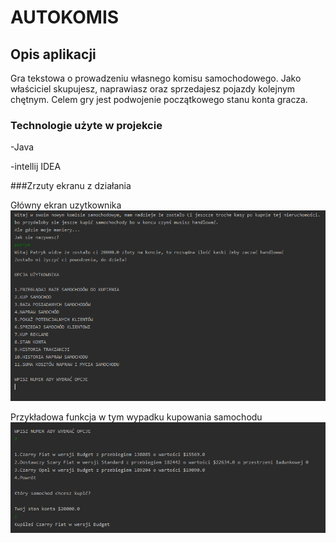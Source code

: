 # AUTOKOMIS

## Opis aplikacji


Gra tekstowa o prowadzeniu własnego komisu samochodowego. Jako właściciel skupujesz, naprawiasz oraz sprzedajesz pojazdy kolejnym chętnym. Celem gry jest podwojenie początkowego stanu konta gracza.

### Technologie użyte w projekcie


-Java





-intellij IDEA

###Zrzuty ekranu z działania 

Główny ekran uzytkownika
![](https://github.com/maleckyy/AUTOKOMIS/blob/master/zrzut.PNG)

Przykładowa funkcja w tym wypadku kupowania samochodu
![](https://github.com/maleckyy/AUTOKOMIS/blob/master/zrzut1.PNG)
